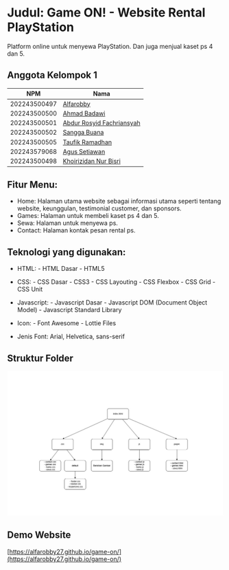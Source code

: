 # **Judul: Game ON! - Website Rental PlayStation**

Platform online untuk menyewa PlayStation. Dan juga menjual kaset ps 4 dan 5.

## **Anggota Kelompok 1**
| NPM          | Nama                                                        |
| ------------ | ----------------------------------------------------------- |
| 202243500497 | [Alfarobby](https://github.com/Alfarobby27)                 |
| 202243500500 | [Ahmad Badawi](https://github.com/Ahmadbadawi123)           |
| 202243500501 | [Abdur Rosyid Fachriansyah](https://github.com/dellwatch21) |
| 202243500502 | [Sangga Buana](https://github.com/sanggabuana453)           |
| 202243500505 | [Taufik Ramadhan](https://github.com/Alfarobby27)           |  
| 202243579068 | [Agus Setiawan](https://github.com/Alfarobby27)             |
| 202243500498 | [Khoirizidan Nur Bisri](https://github.com/Alfarobby27)     |

## **Fitur Menu:**
- Home: Halaman utama website sebagai informasi utama seperti tentang website, keunggulan, testimonial customer, dan sponsors. 
- Games: Halaman untuk membeli kaset ps 4 dan 5.
- Sewa: Halaman untuk menyewa ps. 
- Contact: Halaman kontak pesan rental ps.

## **Teknologi yang digunakan:**
- HTML: - HTML Dasar
        - HTML5

- CSS: - CSS Dasar
       - CSS3
       - CSS Layouting
       - CSS Flexbox
       - CSS Grid
       - CSS Unit

- Javascript:
        - Javascript Dasar
        - Javascript DOM   (Document Object Model)
        - Javascript Standard Library

- Icon: - Font Awesome
        - Lottie Files

- Jenis Font: Arial, Helvetica, sans-serif

## **Struktur Folder**
![Struktur Folder](./gameon-flow.jpeg)

## **Demo Website**

[https://alfarobby27.github.io/game-on/](https://alfarobby27.github.io/game-on/)
